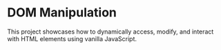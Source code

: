 # DOM Manipulation

This project showcases how to dynamically access, modify, and interact with HTML elements using vanilla JavaScript.
